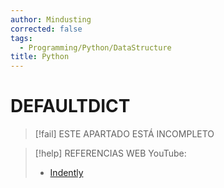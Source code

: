 ```yaml
---
author: Mindusting
corrected: false
tags:
  - Programming/Python/DataStructure
title: Python
---
```


# DEFAULTDICT

> [!fail] ESTE APARTADO ESTÁ INCOMPLETO

> [!help] REFERENCIAS WEB
> YouTube:
> - [Indently](https://youtu.be/5Arv2z7w1pI)
